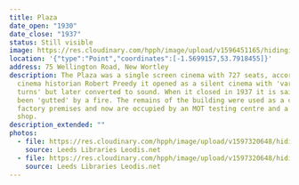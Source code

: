 ```yaml
---
title: Plaza
date_open: "1930"
date_close: "1937"
status: Still visible
image: https://res.cloudinary.com/hpph/image/upload/v1596451165/hidinginplainsight/plaza_wellingtonrd.svg
location: '{"type":"Point","coordinates":[-1.5699157,53.7918455]}'
address: 75 Wellington Road, New Wortley
description: The Plaza was a single screen cinema with 727 seats, according to
  cinema historian Robert Preedy it opened as a silent cinema with 'variety
  turns' but later converted to sound. When it closed in 1937 it is said to have
  been 'gutted' by a fire. The remains of the building were used as a clothing
  factory premises and now are occupied by an MOT testing centre and a carpet
  shop.
description_extended: ""
photos:
  - file: https://res.cloudinary.com/hpph/image/upload/v1597320648/hidinginplainsight/The_Plaza_Leeds_Libraries_2003103_33582705.jpg
    source: Leeds Libraries Leodis.net
  - file: https://res.cloudinary.com/hpph/image/upload/v1597320648/hidinginplainsight/The_Plaza_Leeds_Libraries_2003103_69370669.jpg
    source: Leeds Libraries Leodis.net
---
```

